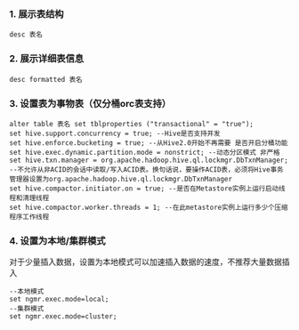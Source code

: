 ### 1. 展示表结构
```
desc 表名
```
### 2. 展示详细表信息
```
desc formatted 表名
```
### 3. 设置表为事物表（仅分桶orc表支持）
```
alter table 表名 set tblproperties ("transactional" = "true");
set hive.support.concurrency = true; --Hive是否支持并发
set hive.enforce.bucketing = true; --从Hive2.0开始不再需要 是否开启分桶功能
set hive.exec.dynamic.partition.mode = nonstrict; --动态分区模式 非严格
set hive.txn.manager = org.apache.hadoop.hive.ql.lockmgr.DbTxnManager; --不允许从非ACID的会话中读取/写入ACID表。换句话说，要操作ACID表，必须将Hive事务管理器设置为org.apache.hadoop.hive.ql.lockmgr.DbTxnManager
set hive.compactor.initiator.on = true; --是否在Metastore实例上运行启动线程和清理线程
set hive.compactor.worker.threads = 1; --在此metastore实例上运行多少个压缩程序工作线程
```
### 4. 设置为本地/集群模式
对于少量插入数据，设置为本地模式可以加速插入数据的速度，不推荐大量数据插入
```
--本地模式
set ngmr.exec.mode=local;
--集群模式
set ngmr.exec.mode=cluster;
```
